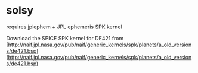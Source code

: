 # solsy

requires jplephem + JPL ephemeris SPK kernel

Download the SPICE SPK kernel for DE421 from
[http://naif.jpl.nasa.gov/pub/naif/generic_kernels/spk/planets/a_old_versions/de421.bsp]
(http://naif.jpl.nasa.gov/pub/naif/generic_kernels/spk/planets/a_old_versions/de421.bsp)
